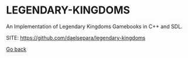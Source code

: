 # LEGENDARY-KINGDOMS

 An Implementation of Legendary Kingdoms Gamebooks in C++ and SDL.
 
 SITE: https://github.com/daelsepara/legendary-kingdoms

 [Go back](https://portable-linux-apps.github.io/apps.html)
